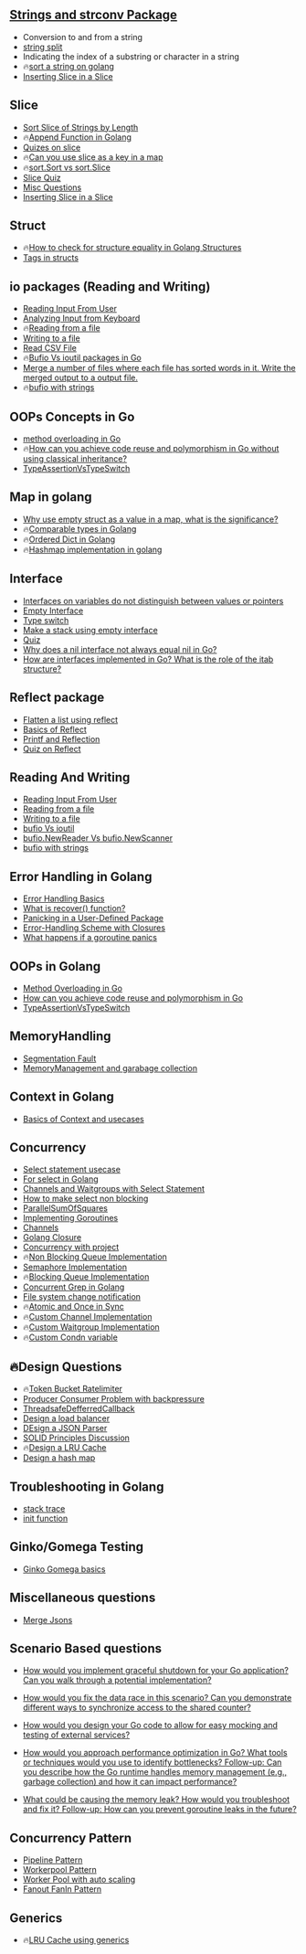 ## [Strings and strconv Package](https://github.com/MeSabya/Golang/blob/main/01.Strings/00.%20Strings%20and%20strconv%20Package.md)
   - Conversion to and from a string
   - [string split](https://github.com/MeSabya/Golang/blob/main/01.Strings/01.%20StringBasics.md#ways-to-split-a-string-into-a-slice)
   - Indicating the index of a substring or character in a string
   - 🔥[sort a string on golang](https://github.com/MeSabya/Golang/blob/main/01.Strings/01.%20StringBasics.md#sort-a-string-in-go)
   - [Inserting Slice in a Slice](https://github.com/MeSabya/Golang/blob/main/01.Strings/04.%20Inserting%20Slice%20in%20a%20Slice.md)

## Slice 
- [Sort Slice of Strings by Length](https://github.com/MeSabya/Golang/blob/main/000.Slice/00.%20Sort%20Slice%20of%20Strings%20by%20Length.md)
- 🔥[Append Function in Golang](https://github.com/MeSabya/Golang/blob/main/000.Slice/01.%20Understanding%20Append%20function%20in%20slice.md)
- [Quizes on slice](https://github.com/MeSabya/Golang/blob/main/000.Slice/02.%20MoreSliceQuizes.md)
- 🔥[Can you use slice as a key in a map](https://github.com/MeSabya/Golang/blob/main/000.Slice/03.Can%20you%20use%20slice%20as%20a%20key%20in%20a%20map.md)
- 🔥[sort.Sort vs sort.Slice](https://github.com/MeSabya/Golang/blob/main/000.Slice/04.%20sort.Sort%20vs%20sort.Slice.md#sortsort-vs-sortslice)
- [Slice Quiz](https://github.com/MeSabya/Golang/blob/main/01.Strings/09.%20Quiz.md)
- [Misc Questions](https://github.com/MeSabya/Golang/blob/main/01.Strings/07.%20append.md)
- [Inserting Slice in a Slice](https://github.com/MeSabya/Golang/blob/main/01.Strings/04.%20Inserting%20Slice%20in%20a%20Slice.md)

## Struct
- 🔥[How to check for structure equality in Golang Structures](https://github.com/MeSabya/Golang/blob/main/02.%20Structs/00.%20HowToCompareTwoStructs.md)
- [Tags in structs](https://github.com/MeSabya/Golang/blob/main/02.%20Structs/01.%20Tags%20in%20struct.md)
  
## io packages (Reading and Writing)
- [Reading Input From User](https://github.com/MeSabya/Golang/blob/main/05.Reading%20and%20Writing/00.%20Reading%20Input%20From%20User.md)
- [Analyzing Input from Keyboard](https://github.com/MeSabya/Golang/blob/main/05.Reading%20and%20Writing/01.%20Analyzing%20Input%20from%20Keyboard.md)
- 🔥[Reading from a file](https://github.com/MeSabya/Golang/blob/main/05.Reading%20and%20Writing/03.%20Reading%20From%20a%20file.md)
- [Writing to a file](https://github.com/MeSabya/Golang/blob/main/05.Reading%20and%20Writing/04.%20Writing%20to%20a%20File.md)
- [Read CSV File](https://github.com/MeSabya/Golang/blob/main/05.Reading%20and%20Writing/05.%20Read%20CSV%20File.md)
- 🔥[Bufio Vs ioutil packages in Go](https://github.com/MeSabya/Golang/blob/main/05.Reading%20and%20Writing/06.%20bufio%20vs%20ioutil.md)
- [Merge a number of files where each file has sorted words in it. Write the merged output to a output file.](https://github.com/MeSabya/Golang/blob/main/05.Reading%20and%20Writing/10.FileOperations%20in%20Golang%20Vs%20Python.md)
- 🔥[bufio with strings](https://github.com/MeSabya/Golang/blob/main/05.Reading%20and%20Writing/08.%20bufio%20with%20strings.md)

## OOPs Concepts in Go
- [method overloading in Go](https://github.com/MeSabya/Golang/blob/main/12.%20Oops/02.%20Method%20Overloading%20in%20Go.md)
- 🔥[How can you achieve code reuse and polymorphism in Go without using classical inheritance?](https://github.com/MeSabya/Golang/blob/main/12.%20Oops/03.%20How%20can%20you%20achieve%20code%20reuse%20and%20polymorphism%20in%20Go%20without%20using%20classical%20inheritance.md)
- [TypeAssertionVsTypeSwitch](https://github.com/MeSabya/Golang/blob/main/12.%20Oops/04.%20TypeAssertionVsTypeSwitch.md)

## Map in golang
- [Why use empty struct as a value in a map, what is the significance?](https://github.com/MeSabya/Golang/blob/main/07.%20Maps/00.%20Declaration%20and%20Initialization.md#why-use-empty-struct-as-a-value-in-a-map-what-is-the-significance)
- 🔥[Comparable types in Golang](https://github.com/MeSabya/Golang/blob/main/07.%20Maps/02.%20Comparable%20Types%20in%20Golang.md)
- 🔥[Ordered Dict in Golang](https://github.com/MeSabya/Golang/blob/main/07.%20Maps/01.%20Ordered%20Dict%20in%20golang.go)
- 🔥[Hashmap implementation in golang](https://github.com/MeSabya/Golang/blob/main/07.%20Maps/03.%20How%20hashmap%20is%20implemented.md) 

## Interface
- [Interfaces on variables do not distinguish between values or pointers](https://github.com/MeSabya/Golang/blob/main/03.%20InterfacesAndReflection/02.%20Implementation%20of%20Interfaces.md)
- [Empty Interface](https://github.com/MeSabya/Golang/blob/main/03.%20InterfacesAndReflection/03.%20Empty%20Interface.md)
- [Type switch](https://github.com/MeSabya/Golang/blob/main/03.%20InterfacesAndReflection/01.%20The%20Type%20Switch.md)
- [Make a stack using empty interface](https://github.com/MeSabya/Golang/blob/main/03.%20InterfacesAndReflection/06.%20Make%20a%20Stack%20with%20Variable%20Internal%20Types.md)
- [Quiz](https://github.com/MeSabya/Golang/blob/main/03.%20InterfacesAndReflection/07.%20Quiz.md)
- [Why does a nil interface not always equal nil in Go?](https://github.com/MeSabya/Golang/blob/main/03.%20InterfacesAndReflection/10.%20nil%20interface.md)
- [How are interfaces implemented in Go? What is the role of the itab structure?](https://github.com/MeSabya/Golang/blob/main/03.%20InterfacesAndReflection/09.%20How%20are%20interfaces%20implemented%20in%20Go%3F%20What%20is%20the%20role%20of%20the%20itab%20structure.md)

## Reflect package
- [Flatten a list using reflect](https://github.com/MeSabya/Golang/blob/main/03.%20InterfacesAndReflection/08.%20Flatten%20a%20list%20using%20reflect.go)
- [Basics of Reflect](https://github.com/MeSabya/Golang/blob/main/03.%20InterfacesAndReflection/04.%20ReflectPackage.md)
- [ Printf and Reflection](https://github.com/MeSabya/Golang/blob/main/03.%20InterfacesAndReflection/05.%20Printf%20and%20Reflection.md)
- [Quiz on Reflect](https://github.com/MeSabya/Golang/blob/main/03.%20InterfacesAndReflection/07.%20Quiz.md)

## Reading And Writing
- [Reading Input From User](https://github.com/MeSabya/Golang/blob/main/05.Reading%20and%20Writing/00.%20Reading%20Input%20From%20User.md)
- [Reading from a file](https://github.com/MeSabya/Golang/blob/main/05.Reading%20and%20Writing/03.%20Reading%20From%20a%20file.md)
- [Writing to a file](https://github.com/MeSabya/Golang/blob/main/05.Reading%20and%20Writing/04.%20Writing%20to%20a%20File.md)
- [bufio Vs ioutil](https://github.com/MeSabya/Golang/blob/main/05.Reading%20and%20Writing/06.%20bufio%20vs%20ioutil.md)
- [bufio.NewReader Vs bufio.NewScanner](https://github.com/MeSabya/Golang/blob/main/05.Reading%20and%20Writing/07.%20bufio.NewReader%20Vs%20bufio.NewScanner.md)
- [bufio with strings](https://github.com/MeSabya/Golang/blob/main/05.Reading%20and%20Writing/08.%20bufio%20with%20strings.md)

## Error Handling in Golang
- [Error Handling Basics](https://github.com/MeSabya/Golang/blob/main/06.%20ErrorHandling/00.%20Error-Handling.md)
- [What is recover() function?](https://github.com/MeSabya/Golang/blob/main/06.%20ErrorHandling/01.%20Run-time%20Exceptions%20and%20Panic.md#go-panicking)
- [Panicking in a User-Defined Package](https://github.com/MeSabya/Golang/blob/main/06.%20ErrorHandling/02.%20Panicking%20in%20a%20User-Defined%20Package.md)
- [Error-Handling Scheme with Closures](https://github.com/MeSabya/Golang/blob/main/06.%20ErrorHandling/03.%20Error-Handling%20Scheme%20with%20Closures.md)
- [What happens if a goroutine panics](https://github.com/MeSabya/Golang/blob/main/06.%20ErrorHandling/05.%20What%20happens%20if%20a%20goroutine%20panics.md)

## OOPs in Golang
- [Method Overloading in Go](https://github.com/MeSabya/Golang/blob/main/12.%20Oops/02.%20Method%20Overloading%20in%20Go.md)
- [How can you achieve code reuse and polymorphism in Go](https://github.com/MeSabya/Golang/blob/main/12.%20Oops/03.%20How%20can%20you%20achieve%20code%20reuse%20and%20polymorphism%20in%20Go%20without%20using%20classical%20inheritance.md)
- [TypeAssertionVsTypeSwitch](https://github.com/MeSabya/Golang/blob/main/12.%20Oops/04.%20TypeAssertionVsTypeSwitch.md)

## MemoryHandling
- [Segmentation Fault](https://github.com/MeSabya/Golang/blob/main/15.%20MemoryHandlingInGo/00.SegmentationFault.md)
- [MemoryManagement and garabage collection](https://github.com/MeSabya/Golang/blob/main/15.%20MemoryHandlingInGo/01.%20MemoryManagement%20and%20garabage%20collectionin%20Golang.md)

## Context in Golang
- [Basics of Context and usecases](https://github.com/MeSabya/Golang/blob/main/13.%20Context%20in%20golang/00.Basics.md)

## Concurrency
- [Select statement usecase](https://github.com/MeSabya/Golang/blob/main/09.%20Building%20Blocks%20of%20concurrency%20In%20Golang/00.%20Select.md#what-are-the-problems-solved-by-select-statement-in-golang)
- [For select in Golang](https://github.com/MeSabya/Golang/blob/main/09.%20Building%20Blocks%20of%20concurrency%20In%20Golang/05.%20For%20select.md)
- [Channels and Waitgroups with Select Statement](https://github.com/MeSabya/Golang/blob/main/09.%20Building%20Blocks%20of%20concurrency%20In%20Golang/06.0%20Channels%20and%20Waitgroups%20with%20Select%20Statement.md)
- [How to make select non blocking](https://github.com/MeSabya/Golang/blob/main/09.%20Building%20Blocks%20of%20concurrency%20In%20Golang/06.0%20Channels%20and%20Waitgroups%20with%20Select%20Statement.md#how-to-make-select-non-blocking)
- [ParallelSumOfSquares](https://github.com/MeSabya/Golang/blob/main/10.%20Tricky%20Questions/00.%20ParallelSumOfSquares.md)
- [Implementing Goroutines](https://github.com/MeSabya/Golang/blob/main/04.%20GoRoutinesAndChannels/01.%20Implementing%20Goroutines.md)
- [Channels](https://github.com/MeSabya/Golang/blob/main/04.%20GoRoutinesAndChannels/02.%20Channels.md)
- [Golang Closure](https://github.com/MeSabya/Golang/blob/main/04.%20GoRoutinesAndChannels/03.%20Golang%20Closure.md)
- [Concurrency with project](https://blog.devgenius.io/concurrency-with-sample-project-in-golang-297400beb0a4)
- 🔥[Non Blocking Queue Implementation](https://github.com/MeSabya/Golang/blob/main/04.%20GoRoutinesAndChannels/Concurrency%20Problems%20And%20Solutions/00.%20Non%20Blocking%20Queue.md)
- [Semaphore Implementation](https://github.com/MeSabya/Golang/blob/main/04.%20GoRoutinesAndChannels/Concurrency%20Problems%20And%20Solutions/02.%20Semaphore.md)
- 🔥[Blocking Queue Implementation](https://github.com/MeSabya/Golang/blob/main/04.%20GoRoutinesAndChannels/Concurrency%20Problems%20And%20Solutions/01.%20BlockingQueue.md)
- [Concurrent Grep in Golang](https://github.com/MeSabya/Golang/blob/main/04.%20GoRoutinesAndChannels/Concurrency%20Problems%20And%20Solutions/ConcurrentGrep.md)
- [File system change notification](https://github.com/souvikhaldar/file-change/blob/main/main.go)
- 🔥[Atomic and Once in Sync](https://github.com/MeSabya/Golang/blob/main/17.%20DesignQuestions/02.%20SingletonDesignPattern.md)
- 🔥[Custom Channel Implementation](https://github.com/MeSabya/Golang/blob/main/04.%20GoRoutinesAndChannels/05.%20Custom%20Channel%20Implementation.md)
- 🔥[Custom Waitgroup Implementation](https://github.com/MeSabya/Golang/blob/main/04.%20GoRoutinesAndChannels/06.%20Custom%20Waitgroup%20Implementation.md)
- 🔥[Custom Condn variable](https://github.com/MeSabya/Golang/blob/main/04.%20GoRoutinesAndChannels/07.%20Custom%20Condn%20Variable%20Implementation.md)

## 🔥Design Questions
- 🔥[Token Bucket Ratelimiter](https://github.com/MeSabya/Golang/blob/main/09.%20Building%20Blocks%20of%20concurrency%20In%20Golang/000.%20SystemDesignQuestions/000%20RateLimitingAlgorithm.md)
- [Producer Consumer Problem with backpressure](https://github.com/MeSabya/Golang/blob/main/04.%20GoRoutinesAndChannels/Concurrency%20Problems%20And%20Solutions/05.%20Producer%20Consumer%20Problem%20with%20backpressure.md)
- [ThreadsafeDefferredCallback](https://github.com/MeSabya/Golang/blob/main/04.%20GoRoutinesAndChannels/Concurrency%20Problems%20And%20Solutions/04.%20ThreadsafeDefferredCallback.md)
- [Design a load balancer](https://github.com/MeSabya/Golang/blob/main/17.%20DesignQuestions/00.%20Design%20a%20load%20balancer.md)
- [DEsign a JSON Parser](https://github.com/MeSabya/Golang/blob/main/17.%20DesignQuestions/03.%20Design%20a%20JsonParser.md)
- [SOLID Principles Discussion](https://github.com/MeSabya/Golang/tree/main/17.%20DesignQuestions/00.%20SOLID%20Principles)
- 🔥[Design a LRU Cache](https://github.com/MeSabya/Golang/blob/main/00.%20DataStructure%20and%20Algo%20in%20Golang/listInGolang.md)
- [Design a hash map](https://github.com/MeSabya/Golang/blob/main/07.%20Maps/03.%20How%20hashmap%20is%20implemented.md)

## Troubleshooting in Golang
- [stack trace](https://github.com/MeSabya/Golang/blob/main/16.%20TroubleShoot/00.%20Stacktrace.md)
- [init function](https://github.com/MeSabya/Golang/blob/main/16.%20TroubleShoot/00.%20Stacktrace.md#why-init-function-here)

## Ginko/Gomega Testing
- [Ginko Gomega basics](https://github.com/MeSabya/Golang/blob/main/21.%20UnitTestingFW/00.GinkoAndGomega/00.%20Basics.md)

## Miscellaneous questions 
- [Merge Jsons](https://github.com/MeSabya/Golang/blob/main/10.%20Tricky%20Questions/04.%20MergeJsons.md)

## Scenario Based questions
- [How would you implement graceful shutdown for your Go application? Can you walk through a potential implementation?](https://github.com/MeSabya/Golang/blob/main/20.%20ScenarioBasedQuestions/01.%20Generic%20Concepts.md#2-graceful-shutdown-or-for-select-done-idiom)
- [How would you fix the data race in this scenario? Can you demonstrate different ways to synchronize access to the shared counter?](https://github.com/MeSabya/Golang/blob/main/20.%20ScenarioBasedQuestions/01.%20Generic%20Concepts.md#10-data-race-in-goroutines)
- [How would you design your Go code to allow for easy mocking and testing of external services?](https://github.com/MeSabya/Golang/blob/main/20.%20ScenarioBasedQuestions/01.%20Generic%20Concepts.md#9-interfacing-and-dependency-injection)
- [How would you approach performance optimization in Go? What tools or techniques would you use to identify bottlenecks?
Follow-up: Can you describe how the Go runtime handles memory management (e.g., garbage collection) and how it can impact performance?](https://github.com/MeSabya/Golang/blob/main/20.%20ScenarioBasedQuestions/01.%20Generic%20Concepts.md#6-performance-optimization)

- [What could be causing the memory leak? How would you troubleshoot and fix it?
Follow-up: How can you prevent goroutine leaks in the future?](https://github.com/MeSabya/Golang/blob/main/20.%20ScenarioBasedQuestions/01.%20Generic%20Concepts.md#3-memory-management-and-goroutines)

## Concurrency Pattern
- [Pipeline Pattern](https://github.com/MeSabya/Golang/blob/main/04.%20GoRoutinesAndChannels/Concurrency%20Problems%20And%20Solutions/Concurrency%20Patterns/01.%20PipelinePattern/00.%20PipelinePattern.md)
- [Workerpool Pattern](https://github.com/MeSabya/Golang/blob/main/04.%20GoRoutinesAndChannels/Concurrency%20Problems%20And%20Solutions/Concurrency%20Patterns/00.Worker%20Pool%20Pattern.md)
- [Worker Pool with auto scaling](https://github.com/MeSabya/Golang/blob/main/17.%20DesignQuestions/04.%20Design%20ThreadPool.md)
- [Fanout FanIn Pattern](https://github.com/MeSabya/Golang/blob/main/04.%20GoRoutinesAndChannels/Concurrency%20Problems%20And%20Solutions/Concurrency%20Patterns/02.%20FanoutFanin.md)

## Generics
- 🔥[LRU Cache using generics](https://github.com/MeSabya/Golang/tree/main/14.%20Generics)
